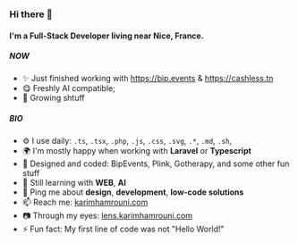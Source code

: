 ### Hi there 👋

#### I'm a Full-Stack Developer living near Nice, France.

##### NOW

- ✨ Just finished working with https://bip.events & https://cashless.tn
- 😋 Freshly AI compatible;
- 🍑 Growing shtuff

##### BIO

- ⚙️ I use daily: `.ts`, `.tsx`, `.php`, `.js`, `.css`, `.svg`, `.*`, `.md`, `.sh`, 
- 🌍 I'm mostly happy when working with **Laravel** or **Typescript**
- 💅 Designed and coded: BipEvents, Plink, Gotherapy, and some other fun stuff
- 🌱 Still learning with **WEB**, **AI**
- 💬 Ping me about **design**, **development**, **low-code solutions**
- 📫 Reach me: [karimhamrouni.com](https://karimhamrouni.com)
- 📷 Through my eyes: [lens.karimhamrouni.com](https://lens.karimhamrouni.com)
- ⚡️ Fun fact: My first line of code was not "Hello World!"
